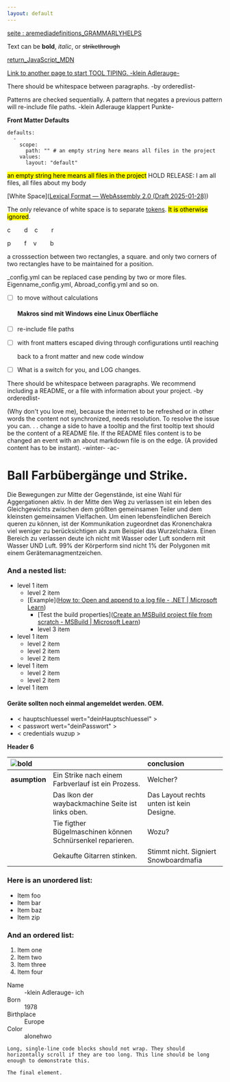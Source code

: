 ```yaml
---
layout: default
---
```


[seite : aremediadefinitions_GRAMMARLYHELPS](./aremediadefinitions_GRAMMARLYHELPS.md)

Text can be **bold**, _italic_, or ~~strikethrough~~

[return_JavaScript_MDN](https://developer.mozilla.org/en-US/docs/Web/JavaScript/Reference/Statements/return)

[Link to another page to start TOOL TIPING. -klein Adlerauge-](./another-page.html)

There should be whitespace between paragraphs. -by orderedlist-

Patterns are checked sequentially.
A pattern that negates a previous pattern will re-include file paths.
-klein Adlerauge klappert Punkte-

**Front Matter Defaults**

```
defaults:
  -
    scope:
      path: "" # an empty string here means all files in the project
    values:
      layout: "default"
```

<mark>an empty string here means all files in the project</mark>
HOLD RELEASE: I am all files, all files about my body

[White Space]([Lexical Format &#8212; WebAssembly 2.0 (Draft 2025-01-28)](https://webassembly.github.io/spec/core/text/lexical.html#white-space))

The only relevance of white space is to separate [tokens](https://webassembly.github.io/spec/core/text/lexical.html#text-token). <mark>It is otherwise ignored</mark>.

c        d    c        r


p        f    v        b

a crosssection between two rectangles, a square.
and only two corners of two rectangles have to be maintained for a position.

<div>
_config.yml can be replaced case pending by two or more files.
Eigenname_config.yml, Abroad_config.yml and so on.
</div>

- [ ] to move without calculations
  
  #### Makros sind mit Windows eine Linux Oberfläche

- [ ] re-include file paths

- [ ] with front matters escaped diving through configurations until reaching
  
  back to a front matter and new code window

- [ ] What is a switch for you, and LOG changes.

There should be whitespace between paragraphs. We recommend including a README, or a file with information about your project. -by orderedlist-

(Why don't you love me), because the internet to be refreshed or in other words the
content not synchronized, needs resolution. To resolve the issue you can. . .
change a side to have a tooltip and the first tooltip text should be the content of a
README file. If the README files content is to be changed an event with an about markdown file is on the edge. (A provided content has to be instant). -winter- -ac-

# Ball Farbübergänge und Strike.

Die Bewegungen zur Mitte der Gegenstände,
ist eine Wahl für Aggergationen aktiv. In der Mitte den Weg zu verlassen ist ein leben
des Gleichgewichts zwischen dem größten gemeinsamen Teiler und dem kleinsten
gemeinsamen Vielfachen.
Um einen lebensfeindlichen Bereich queren zu können, ist der Kommunikation zugeordnet das Kronenchakra viel weniger zu berücksichtigen als zum Beispiel das Wurzelchakra.
Einen Bereich zu verlassen deute ich nicht mit Wasser oder Luft sondern mit Wasser UND Luft. 99% der Körperform sind nicht 1% der Polygonen mit einem Gerätemanagmentzeichen.

### And a nested list:

- level 1 item
  - level 2 item
  - [Example]([How to: Open and append to a log file - .NET | Microsoft Learn](https://learn.microsoft.com/en-us/dotnet/standard/io/how-to-open-and-append-to-a-log-file#example))
    - [Test the build properties]([Create an MSBuild project file from scratch - MSBuild | Microsoft Learn](https://learn.microsoft.com/en-us/visualstudio/msbuild/walkthrough-creating-an-msbuild-project-file-from-scratch?view=vs-2022#test-the-build-properties))
    - level 3 item
- level 1 item
  - level 2 item
  - level 2 item
  - level 2 item
- level 1 item
  - level 2 item
  - level 2 item
- level 1 item

#### Geräte sollten noch einmal angemeldet werden. OEM.

* \< hauptschluessel wert="deinHauptschluessel" \>
* \< passwort wert="deinPasswort" \>
* \< credentials wuzup \>

**Header 6**

| ![bold](C:\Users\plane\OneDrive\Desktop\favico.png) |                                                            | conclusion                                |
|:--------------------------------------------------- |:---------------------------------------------------------- |:----------------------------------------- |
| **asumption**                                       | Ein Strike nach einem Farbverlauf ist ein Prozess.         | Welcher?                                  |
|                                                     | Das Ikon der waybackmachine Seite ist links oben.          | Das Layout rechts unten ist kein Designe. |
|                                                     | Tie figther Bügelmaschinen können Schnürsenkel reparieren. | Wozu?                                     |
|                                                     | Gekaufte Gitarren stinken.                                 | Stimmt nicht. Signiert Snowboardmafia     |

### Here is an unordered list:

* Item foo
* Item bar
* Item baz
* Item zip

### And an ordered list:

1. Item one
2. Item two
3. Item three
4. Item four

<dl>
<dt>Name</dt>
<dd>-klein Adlerauge- ich</dd>
<dt>Born</dt>
<dd>1978</dd>
<dt>Birthplace</dt>
<dd>Europe</dd>
<dt>Color</dt>
<dd>alonehwo</dd>
</dl>

```
Long, single-line code blocks should not wrap. They should horizontally scroll if they are too long. This line should be long enough to demonstrate this.
```

```
The final element.
```
